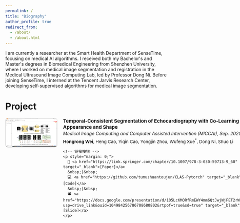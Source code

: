 ```yaml
---
permalink: /
title: "Biography"
author_profile: true
redirect_from: 
  - /about/
  - /about.html
---
```


I am currently a researcher at the Smart Health Department of SenseTime, focusing on medical AI algorithms.
I received both my Bachelor's and Master's degrees in Biomedical Engineering from Shenzhen University, 
where I worked on medical image segmentation and registration in the Medical Ultrasound Image Computing Lab, led by Professor Dong Ni.
Before joining SenseTime, I interned at the Tencent Jarvis Research Center, developing self-supervised algorithms for medical image segmentation.

# Project


<div style="display: flex; align-items: flex-start; margin-bottom: 1.5em;">

  <!-- 左侧图片 -->
  <div style="flex: 0 0 160px; margin-right: 20px;">
    <img src="/images/CLAS.png" alt="project image" style="width: 100%; border-radius: 8px; border: 1px solid #ccc;">
  </div>

  <!-- 右侧文字 -->
  <div style="flex: 1;">
    <p style="margin: 0; font-size: 15px; font-weight: bold;">
      Temporal-Consistent Segmentation of Echocardiography with Co-Learning from Appearance and Shape
    </p>
    <p style="margin: 2px 0 5px 0; font-size: 14px; font-style: italic;">
      Medical Image Computing and Computer Assisted Intervention (MICCAI), Sep. 2020
    </p>
    <p style="margin: 0 0 10px 0; font-size: 13.5px;">
      <strong>Hongrong Wei</strong>, Heng Cao, Yiqin Cao, Yongjin Zhou, Wufeng Xue<sup>*</sup>, Dong Ni, Shuo Li
    </p>

    <!-- 链接按钮 -->
    <p style="margin: 0;">
      🔗 <a href="https://link.springer.com/chapter/10.1007/978-3-030-59713-9_60" target="_blank">[Paper]</a>
      &nbsp;|&nbsp;
      💻 <a href="https://github.com/tumuzhuantoujun/CLAS-Pytorch" target="_blank">[Code]</a>
      &nbsp;|&nbsp;
      📽️ <a href="https://docs.google.com/presentation/d/105LcKMORfRmEWY4mm6QtJwjWjFET2rWH/edit?usp=drive_link&ouid=104984256786708680802&rtpof=true&sd=true" target="_blank">[Slide]</a>
    </p>
  </div>

</div>


